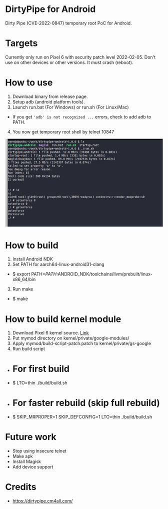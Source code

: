 # DirtyPipe for Android
Dirty Pipe (CVE-2022-0847) temporary root PoC for Android.

# Targets
Currently only run on Pixel 6 with security patch level 2022-02-05.
Don't use on other devices or other versions. It must crash (reboot).

# How to use
1. Download binary from release page.
2. Setup adb (android platform tools).
3. Launch run.bat (For Windows) or run.sh (For Linux/Mac)
  - If you get `'adb' is not recognized ...` errors, check to add adb to PATH.
4. You now get temporary root shell by telnet <Device IP Address> 10847

![Screenshot](/screenshot1.png)

# How to build
1. Install Android NDK
2. Set PATH for aarch64-linux-android31-clang
  - $ export PATH=$PATH:$ANDROID\_NDK/toolchains/llvm/prebuilt/linux-x86\_64/bin
3. Run make
  - $ make

# How to build kernel module
1. Download Pixel 6 kernel source. [Link](https://source.android.com/setup/build/building-kernels)
2. Put mymod directory on kernel/private/google-modules/
3. Apply mymod/build-script-patch.patch to kernel/private/gs-google
4. Run build script
  - # For first build
  - $ LTO=thin ./build/build.sh
  - # For faster rebuild (skip full rebuild)
  - $ SKIP\_MRPROPER=1 SKIP\_DEFCONFIG=1 LTO=thin ./build/build.sh

# Future work
- Stop using insecure telnet
- Make apk
- Install Magisk
- Add device support

# Credits
- https://dirtypipe.cm4all.com/

